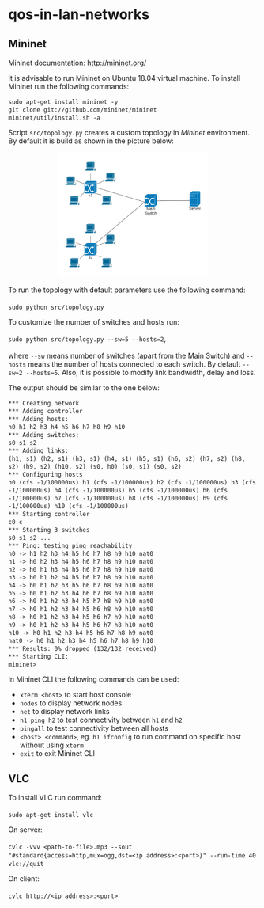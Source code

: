 # qos-in-lan-networks

## Mininet
Mininet documentation: http://mininet.org/

It is advisable to run Mininet on Ubuntu 18.04 virtual machine. To install Mininet run the following commands:
```
sudo apt-get install mininet -y
git clone git://github.com/mininet/mininet
mininet/util/install.sh -a
```

Script `src/topology.py` creates a custom topology in *Mininet* environment. By default it is build as shown in the picture below:

<p align="center">
  <img src="resources/topology.png" width="60%">
</p>

To run the topology with default parameters use the following command: <br/><br/>
`sudo python src/topology.py`

To customize the number of switches and hosts run: <br/><br/>
`sudo python src/topology.py --sw=5 --hosts=2`, <br/><br/>
where `--sw` means number of switches (apart from the Main Switch) and `--hosts` means the number of hosts connected to each switch. By default `--sw=2 --hosts=5`. Also, it is possible to modify link bandwidth, delay and loss.

The output should be similar to the one below:
```
*** Creating network
*** Adding controller
*** Adding hosts:
h0 h1 h2 h3 h4 h5 h6 h7 h8 h9 h10
*** Adding switches:
s0 s1 s2
*** Adding links:
(h1, s1) (h2, s1) (h3, s1) (h4, s1) (h5, s1) (h6, s2) (h7, s2) (h8, s2) (h9, s2) (h10, s2) (s0, h0) (s0, s1) (s0, s2)
*** Configuring hosts
h0 (cfs -1/100000us) h1 (cfs -1/100000us) h2 (cfs -1/100000us) h3 (cfs -1/100000us) h4 (cfs -1/100000us) h5 (cfs -1/100000us) h6 (cfs -1/100000us) h7 (cfs -1/100000us) h8 (cfs -1/100000us) h9 (cfs -1/100000us) h10 (cfs -1/100000us)
*** Starting controller
c0 c
*** Starting 3 switches
s0 s1 s2 ...
*** Ping: testing ping reachability
h0 -> h1 h2 h3 h4 h5 h6 h7 h8 h9 h10 nat0
h1 -> h0 h2 h3 h4 h5 h6 h7 h8 h9 h10 nat0
h2 -> h0 h1 h3 h4 h5 h6 h7 h8 h9 h10 nat0
h3 -> h0 h1 h2 h4 h5 h6 h7 h8 h9 h10 nat0
h4 -> h0 h1 h2 h3 h5 h6 h7 h8 h9 h10 nat0
h5 -> h0 h1 h2 h3 h4 h6 h7 h8 h9 h10 nat0
h6 -> h0 h1 h2 h3 h4 h5 h7 h8 h9 h10 nat0
h7 -> h0 h1 h2 h3 h4 h5 h6 h8 h9 h10 nat0
h8 -> h0 h1 h2 h3 h4 h5 h6 h7 h9 h10 nat0
h9 -> h0 h1 h2 h3 h4 h5 h6 h7 h8 h10 nat0
h10 -> h0 h1 h2 h3 h4 h5 h6 h7 h8 h9 nat0
nat0 -> h0 h1 h2 h3 h4 h5 h6 h7 h8 h9 h10
*** Results: 0% dropped (132/132 received)
*** Starting CLI:
mininet>

```

In Mininet CLI the following commands can be used:
- `xterm <host>` to start host console
- `nodes` to display network nodes
- `net` to display network links
- `h1 ping h2` to test connectivity between `h1` and `h2`
- `pingall` to test connectivity between all hosts
- `<host> <command>`, eg. `h1 ifconfig` to run command on specific host without using `xterm`
- `exit` to exit Mininet CLI

## VLC
To install VLC run command: <br/><br/>
`sudo apt-get install vlc`

On server: <br/><br/>
`cvlc -vvv <path-to-file>.mp3 --sout "#standard{access=http,mux=ogg,dst=<ip address>:<port>}" --run-time 40 vlc://quit`


On client: <br/><br/>
`cvlc http://<ip address>:<port>`
